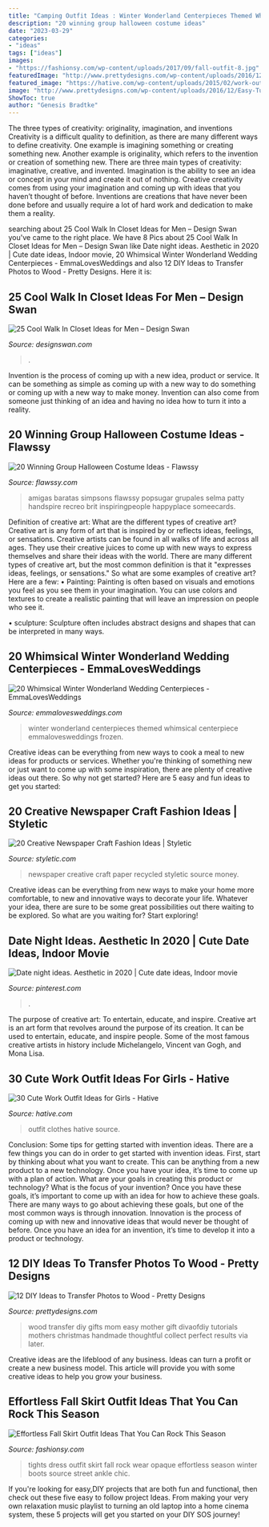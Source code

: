 ```yaml
---
title: "Camping Outfit Ideas : Winter Wonderland Centerpieces Themed Whimsical Centerpiece Emmalovesweddings Frozen"
description: "20 winning group halloween costume ideas"
date: "2023-03-29"
categories:
- "ideas"
tags: ["ideas"]
images:
- "https://fashionsy.com/wp-content/uploads/2017/09/fall-outfit-8.jpg"
featuredImage: "http://www.prettydesigns.com/wp-content/uploads/2016/12/Easy-Tutorials-to-Transfer-Photos-to-Wood.jpg"
featured_image: "https://hative.com/wp-content/uploads/2015/02/work-outfit-ideas/17-cute-work-outfit-ideas-for-girls.jpg"
image: "http://www.prettydesigns.com/wp-content/uploads/2016/12/Easy-Tutorials-to-Transfer-Photos-to-Wood.jpg"
ShowToc: true
author: "Genesis Bradtke"
---
```



The three types of creativity: originality, imagination, and inventions
Creativity is a difficult quality to definition, as there are many different ways to define creativity. One example is imagining something or creating something new. Another example is originality, which refers to the invention or creation of something new. 
There are three main types of creativity: imaginative, creative, and invented. Imagination is the ability to see an idea or concept in your mind and create it out of nothing. Creative creativity comes from using your imagination and coming up with ideas that you haven’t thought of before. Inventions are creations that have never been done before and usually require a lot of hard work and dedication to make them a reality.

	

		
searching about 25 Cool Walk In Closet Ideas for Men – Design Swan you've came to the right place. We have 8 Pics about 25 Cool Walk In Closet Ideas for Men – Design Swan like Date night ideas. Aesthetic in 2020 | Cute date ideas, Indoor movie, 20 Whimsical Winter Wonderland Wedding Centerpieces - EmmaLovesWeddings and also 12 DIY Ideas to Transfer Photos to Wood - Pretty Designs. Here it is:
		
    
## 25 Cool Walk In Closet Ideas For Men – Design Swan

<img loading=lazy src="https://img.designswan.com/2015/01/closetForMan/25.jpg" onerror="this.onerror=null;this.src='https://tse2.mm.bing.net/th?id=OIP.Nug86w-YABlP4sHWwOwMgAHaLH&amp;pid=15.1';" alt="25 Cool Walk In Closet Ideas for Men – Design Swan">

_Source: designswan.com_

>. 

	

Invention is the process of coming up with a new idea, product or service. It can be something as simple as coming up with a new way to do something or coming up with a new way to make money. Invention can also come from someone just thinking of an idea and having no idea how to turn it into a reality.

    
## 20 Winning Group Halloween Costume Ideas - Flawssy

<img loading=lazy src="https://flawssy.com/wp-content/uploads/2016/05/Homemade-Group-Halloween-Costume-Ideas.jpg" onerror="this.onerror=null;this.src='https://tse3.mm.bing.net/th?id=OIP.87lFpt1LyELs2cwghnbDxgDgEs&amp;pid=15.1';" alt="20 Winning Group Halloween Costume Ideas - Flawssy">

_Source: flawssy.com_

>amigas baratas simpsons flawssy popsugar grupales selma patty handspire recreo brit inspiringpeople happyplace someecards. 

	

Definition of creative art: What are the different types of creative art?
Creative art is any form of art that is inspired by or reflects ideas, feelings, or sensations. Creative artists can be found in all walks of life and across all ages. They use their creative juices to come up with new ways to express themselves and share their ideas with the world. There are many different types of creative art, but the most common definition is that it "expresses ideas, feelings, or sensations." So what are some examples of creative art? Here are a few:
• Painting: Painting is often based on visuals and emotions you feel as you see them in your imagination. You can use colors and textures to create a realistic painting that will leave an impression on people who see it.

• sculpture: Sculpture often includes abstract designs and shapes that can be interpreted in many ways.

    
## 20 Whimsical Winter Wonderland Wedding Centerpieces - EmmaLovesWeddings

<img loading=lazy src="http://emmalovesweddings.com/wp-content/uploads/2018/07/winter-themed-wedding-centerpiece-ideas-for-2018.jpg" onerror="this.onerror=null;this.src='https://tse2.mm.bing.net/th?id=OIP.JgI9_YyhNVuxZ0aEyJVeEAHaLD&amp;pid=15.1';" alt="20 Whimsical Winter Wonderland Wedding Centerpieces - EmmaLovesWeddings">

_Source: emmalovesweddings.com_

>winter wonderland centerpieces themed whimsical centerpiece emmalovesweddings frozen. 

	

Creative ideas can be everything from new ways to cook a meal to new ideas for products or services. Whether you're thinking of something new or just want to come up with some inspiration, there are plenty of creative ideas out there. So why not get started? Here are 5 easy and fun ideas to get you started: 

    
## 20 Creative Newspaper Craft Fashion Ideas | Styletic

<img loading=lazy src="https://styletic.com/wp-content/uploads/2014/10/newspaper-craft-fashion-ideas/14-creative-newspaper-craft-fashion-ideas.jpg" onerror="this.onerror=null;this.src='https://tse1.mm.bing.net/th?id=OIP.LGUML7UIRXT0iilHjTsgxQHaLH&amp;pid=15.1';" alt="20 Creative Newspaper Craft Fashion Ideas | Styletic">

_Source: styletic.com_

>newspaper creative craft paper recycled styletic source money. 

	

Creative ideas can be everything from new ways to make your home more comfortable, to new and innovative ways to decorate your life. Whatever your idea, there are sure to be some great possibilities out there waiting to be explored. So what are you waiting for? Start exploring!

    
## Date Night Ideas. Aesthetic In 2020 | Cute Date Ideas, Indoor Movie

<img loading=lazy src="https://i.pinimg.com/736x/2b/73/70/2b737080243e752400103ab081de50b8.jpg" onerror="this.onerror=null;this.src='https://tse1.mm.bing.net/th?id=OIP.WFoj6ez-qXMHk_lWGf3vKwHaJ3&amp;pid=15.1';" alt="Date night ideas. Aesthetic in 2020 | Cute date ideas, Indoor movie">

_Source: pinterest.com_

>. 

	

The purpose of creative art: To entertain, educate, and inspire.
Creative art is an art form that revolves around the purpose of its creation. It can be used to entertain, educate, and inspire people. Some of the most famous creative artists in history include Michelangelo, Vincent van Gogh, and Mona Lisa.

    
## 30 Cute Work Outfit Ideas For Girls - Hative

<img loading=lazy src="https://hative.com/wp-content/uploads/2015/02/work-outfit-ideas/17-cute-work-outfit-ideas-for-girls.jpg" onerror="this.onerror=null;this.src='https://tse2.mm.bing.net/th?id=OIP.q4PkGRORcjHupvWc04ydegHaMZ&amp;pid=15.1';" alt="30 Cute Work Outfit Ideas for Girls - Hative">

_Source: hative.com_

>outfit clothes hative source. 

	

Conclusion: Some tips for getting started with invention ideas.
There are a few things you can do in order to get started with invention ideas. First, start by thinking about what you want to create. This can be anything from a new product to a new technology. Once you have your idea, it’s time to come up with a plan of action. What are your goals in creating this product or technology? What is the focus of your invention? Once you have these goals, it’s important to come up with an idea for how to achieve these goals. There are many ways to go about achieving these goals, but one of the most common ways is through innovation. Innovation is the process of coming up with new and innovative ideas that would never be thought of before. Once you have an idea for an invention, it’s time to develop it into a product or technology.

    
## 12 DIY Ideas To Transfer Photos To Wood - Pretty Designs

<img loading=lazy src="http://www.prettydesigns.com/wp-content/uploads/2016/12/Easy-Tutorials-to-Transfer-Photos-to-Wood.jpg" onerror="this.onerror=null;this.src='https://tse4.mm.bing.net/th?id=OIP.bBjNsfalhPp55HXUqF0wsgHaO0&amp;pid=15.1';" alt="12 DIY Ideas to Transfer Photos to Wood - Pretty Designs">

_Source: prettydesigns.com_

>wood transfer diy gifts mom easy mother gift divaofdiy tutorials mothers christmas handmade thoughtful collect perfect results via later. 

	

Creative ideas are the lifeblood of any business. Ideas can turn a profit or create a new business model. This article will provide you with some creative ideas to help you grow your business.

    
## Effortless Fall Skirt Outfit Ideas That You Can Rock This Season

<img loading=lazy src="https://fashionsy.com/wp-content/uploads/2017/09/fall-outfit-8.jpg" onerror="this.onerror=null;this.src='https://tse3.mm.bing.net/th?id=OIP.yzUodEA6iHXYKRrYL8wp5QHaLH&amp;pid=15.1';" alt="Effortless Fall Skirt Outfit Ideas That You Can Rock This Season">

_Source: fashionsy.com_

>tights dress outfit skirt fall rock wear opaque effortless season winter boots source street ankle chic. 

	

If you're looking for easy,DIY projects that are both fun and functional, then check out these five easy to follow project Ideas. From making your very own relaxation music playlist to turning an old laptop into a home cinema system, these 5 projects will get you started on your DIY SOS journey!

